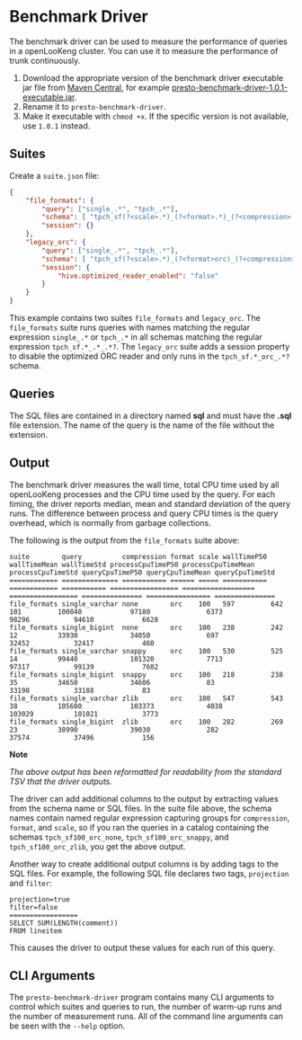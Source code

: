 
# Benchmark Driver

The benchmark driver can be used to measure the performance of queries in a openLooKeng cluster. You can use it to measure the performance of trunk continuously.

1. Download the appropriate version of the benchmark driver executable jar file from [Maven Central](https://repo1.maven.org/maven2/io/hetu/core/presto-benchmark-driver/), for example [presto-benchmark-driver-1.0.1-executable.jar](https://repo1.maven.org/maven2/io/hetu/core/presto-benchmark-driver/1.0.1/presto-benchmark-driver-1.0.1-executable.jar). 
2. Rename it to `presto-benchmark-driver`. 
3. Make it executable with `chmod +x`. If the specific version is not available, use `1.0.1` instead.

## Suites

Create a `suite.json` file:

``` json
{
    "file_formats": {
        "query": ["single_.*", "tpch_.*"],
        "schema": [ "tpch_sf(?<scale>.*)_(?<format>.*)_(?<compression>.*?)" ],
        "session": {}
    },
    "legacy_orc": {
        "query": ["single_.*", "tpch_.*"],
        "schema": [ "tpch_sf(?<scale>.*)_(?<format>orc)_(?<compression>.*?)" ],
        "session": {
            "hive.optimized_reader_enabled": "false"
        }
    }
}
```

This example contains two suites `file_formats` and `legacy_orc`. The `file_formats` suite runs queries with names matching the regular expression `single_.*` or `tpch_.*` in all schemas matching the regular
expression `tpch_sf.*_.*_.*?`. The `legacy_orc` suite adds a session property to disable the optimized ORC reader and only runs in the `tpch_sf.*_orc_.*?` schema.

## Queries

The SQL files are contained in a directory named **sql** and must have the **.sql** file extension. The name of the query is the name of the file without the extension.

## Output

The benchmark driver measures the wall time, total CPU time used by all openLooKeng processes and the CPU time used by the query. For each timing, the driver reports median, mean and standard deviation of the query runs. The difference between process and query CPU times is the query overhead, which is normally from garbage collections. 

The following is the output from the `file_formats` suite above:

```
suite        query          compression format scale wallTimeP50 wallTimeMean wallTimeStd processCpuTimeP50 processCpuTimeMean processCpuTimeStd queryCpuTimeP50 queryCpuTimeMean queryCpuTimeStd
============ ============== =========== ====== ===== =========== ============ =========== ================= ================== ================= =============== ================ ===============
file_formats single_varchar none        orc    100   597         642          101         100840            97180              6373              98296           94610            6628
file_formats single_bigint  none        orc    100   238         242          12          33930             34050              697               32452           32417            460
file_formats single_varchar snappy      orc    100   530         525          14          99440             101320             7713              97317           99139            7682
file_formats single_bigint  snappy      orc    100   218         238          35          34650             34606              83                33198           33188            83
file_formats single_varchar zlib        orc    100   547         543          38          105680            103373             4038              103029          101021           3773
file_formats single_bigint  zlib        orc    100   282         269          23          38990             39030              282               37574           37496            156
```

**Note** 

*The above output has been reformatted for readability from the standard TSV that the driver outputs.*

The driver can add additional columns to the output by extracting values from the schema name or SQL files. In the suite file above, the schema names contain named regular expression capturing groups for
`compression`, `format`, and `scale`, so if you ran the queries in a catalog containing the schemas  `tpch_sf100_orc_none`, `tpch_sf100_orc_snappy`, and `tpch_sf100_orc_zlib`, you get the above
output.

Another way to create additional output columns is by adding tags to the SQL files. For example, the following SQL file declares two tags, `projection` and `filter`:

```
projection=true
filter=false
=================
SELECT SUM(LENGTH(comment))
FROM lineitem
```

This causes the driver to output these values for each run of this query.

## CLI Arguments

The `presto-benchmark-driver` program contains many CLI arguments to control which suites and queries to run, the number of warm-up runs and the number of measurement runs. All of the command line arguments can be seen with the `--help` option.
